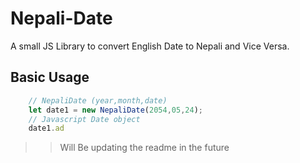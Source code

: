 # Nepali-Date

A small JS Library to convert English Date to Nepali and Vice Versa.

## Basic Usage

```js
    // NepaliDate (year,month,date)
    let date1 = new NepaliDate(2054,05,24);
    // Javascript Date object
    date1.ad
```

>> Will Be updating the readme in the future